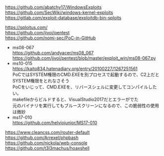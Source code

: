 https://github.com/abatchy17/WindowsExploits  
https://github.com/SecWiki/windows-kernel-exploits  
https://gitlab.com/exploit-database/exploitdb-bin-sploits

https://sploitus.com/  
https://github.com/jivoi/pentest  
https://github.com/nomi-sec/PoC-in-GitHub  

- ms08-067  
  https://github.com/andyacer/ms08_067  
  https://github.com/jivoi/pentest/blob/master/exploit_win/ms08-067.py
- ms10-015  
  https://kaito834.hatenadiary.org/entry/20100227/1267251561  
  PoCではSYSTEM権限のCMD.EXEを別プロセスで起動するので、C2上だとSYSTEM権限をとれなさそう  
  PoCをいじって、CMD.EXEを、リバースシェルに変更してコンパイルしたい。  
  makefileからビルドすると、VisualStudio2017だとエラーがでた  
  元のバイナリを実行してもブルースクリーンになるので、この脆弱性の使用は微妙
- ms17-010  
  https://github.com/helviojunior/MS17-010


https://www.cleancss.com/router-default  
https://github.com/Arrexel/phpbash  
https://github.com/nickola/web-console  
https://github.com/t3l3machus/hoaxshell
